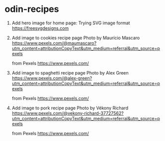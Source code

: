 # odin-recipes

1. Add hero image for home page: Trying SVG image format
   https://freesvgdesigns.com

2. Add image to cookies recipe page
   Photo by Maurício Mascaro
   https://www.pexels.com/@maumascaro?utm_content=attributionCopyText&utm_medium=referral&utm_source=pexels

   from Pexels
   https://www.pexels.com/

3. Add image to spaghetti recipe page
   Photo by Alex Green
   https://www.pexels.com/@alex-green?utm_content=attributionCopyText&utm_medium=referral&utm_source=pexels

   from Pexels
   https://www.pexels.com/

4. Add image to pork recipe page
   Photo by Vékony Richard
   https://www.pexels.com/@vekony-richard-37727562?utm_content=attributionCopyText&utm_medium=referral&utm_source=pexels

   from Pexels
   https://www.pexels.com/
